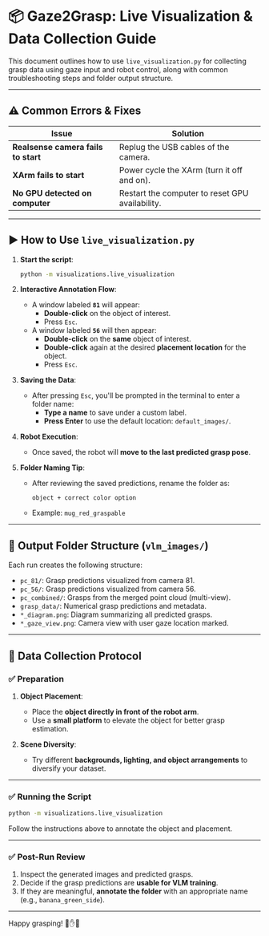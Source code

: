 
# 📦 Gaze2Grasp: Live Visualization & Data Collection Guide

This document outlines how to use `live_visualization.py` for collecting grasp data using gaze input and robot control, along with common troubleshooting steps and folder output structure.

---

## ⚠️ Common Errors & Fixes

| Issue                             | Solution                                             |
|----------------------------------|------------------------------------------------------|
| **Realsense camera fails to start** | Replug the USB cables of the camera.                 |
| **XArm fails to start**            | Power cycle the XArm (turn it off and on).           |
| **No GPU detected on computer**   | Restart the computer to reset GPU availability.      |

---

## ▶️ How to Use `live_visualization.py`

1. **Start the script**:
   ```bash
   python -m visualizations.live_visualization 
   ```

2. **Interactive Annotation Flow**:
   - A window labeled **`81`** will appear:
     - **Double-click** on the object of interest.
     - Press `Esc`.
   - A window labeled **`56`** will then appear:
     - **Double-click** on the **same** object of interest.
     - **Double-click** again at the desired **placement location** for the object.
     - Press `Esc`.

3. **Saving the Data**:
   - After pressing `Esc`, you'll be prompted in the terminal to enter a folder name:
     - **Type a name** to save under a custom label.
     - **Press Enter** to use the default location: `default_images/`.

4. **Robot Execution**:
   - Once saved, the robot will **move to the last predicted grasp pose**.

5. **Folder Naming Tip**:
   - After reviewing the saved predictions, rename the folder as:
     ```
     object + correct color option
     ```
   - Example: `mug_red_graspable`

---

## 📂 Output Folder Structure (`vlm_images/`)

Each run creates the following structure:

- `pc_81/`: Grasp predictions visualized from camera 81.
- `pc_56/`: Grasp predictions visualized from camera 56.
- `pc_combined/`: Grasps from the merged point cloud (multi-view).
- `grasp_data/`: Numerical grasp predictions and metadata.
- `*_diagram.png`: Diagram summarizing all predicted grasps.
- `*_gaze_view.png`: Camera view with user gaze location marked.

---

## 📸 Data Collection Protocol

### ✅ Preparation
1. **Object Placement**:
   - Place the **object directly in front of the robot arm**.
   - Use a **small platform** to elevate the object for better grasp estimation.

2. **Scene Diversity**:
   - Try different **backgrounds, lighting, and object arrangements** to diversify your dataset.

---

### ✅ Running the Script
```bash
python -m visualizations.live_visualization 
```

Follow the instructions above to annotate the object and placement.

---

### ✅ Post-Run Review
1. Inspect the generated images and predicted grasps.
2. Decide if the grasp predictions are **usable for VLM training**.
3. If they are meaningful, **annotate the folder** with an appropriate name (e.g., `banana_green_side`).

---

Happy grasping! 🤖✋🧠
